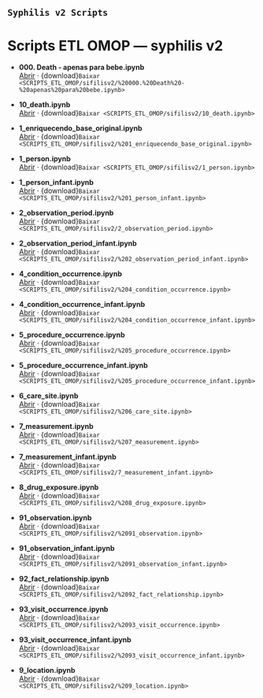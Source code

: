## `Syphilis v2 Scripts`

# Scripts ETL OMOP — syphilis v2

- **000. Death - apenas para bebe.ipynb**  
  [Abrir](SCRIPTS_ETL_OMOP/ETL_SCRIPTS/sifilisv2/%20000.%20Death%20-%20apenas%20para%20bebe.ipynb) · {download}`Baixar <SCRIPTS_ETL_OMOP/sifilisv2/%20000.%20Death%20-%20apenas%20para%20bebe.ipynb>`

- **10_death.ipynb**  
  [Abrir](SCRIPTS_ETL_OMOP/ETL_SCRIPTS/sifilisv2/10_death.ipynb) · {download}`Baixar <SCRIPTS_ETL_OMOP/sifilisv2/10_death.ipynb>`

- **1_enriquecendo_base_original.ipynb**  
  [Abrir](SCRIPTS_ETL_OMOP/ETL_SCRIPTS/sifilisv2/%201_enriquecendo_base_original.ipynb) · {download}`Baixar <SCRIPTS_ETL_OMOP/sifilisv2/%201_enriquecendo_base_original.ipynb>`

- **1_person.ipynb**  
  [Abrir](SCRIPTS_ETL_OMOP/ETL_SCRIPTS/sifilisv2/1_person.ipynb) · {download}`Baixar <SCRIPTS_ETL_OMOP/sifilisv2/1_person.ipynb>`

- **1_person_infant.ipynb**  
  [Abrir](SCRIPTS_ETL_OMOP/ETL_SCRIPTS/sifilisv2/%201_person_infant.ipynb) · {download}`Baixar <SCRIPTS_ETL_OMOP/sifilisv2/%201_person_infant.ipynb>`

- **2_observation_period.ipynb**  
  [Abrir](SCRIPTS_ETL_OMOP/ETL_SCRIPTS/sifilisv2/2_observation_period.ipynb) · {download}`Baixar <SCRIPTS_ETL_OMOP/sifilisv2/2_observation_period.ipynb>`

- **2_observation_period_infant.ipynb**  
  [Abrir](SCRIPTS_ETL_OMOP/sifilisv2/%202_observation_period_infant.ipynb) · {download}`Baixar <SCRIPTS_ETL_OMOP/sifilisv2/%202_observation_period_infant.ipynb>`

- **4_condition_occurrence.ipynb**  
  [Abrir](SCRIPTS_ETL_OMOP/ETL_SCRIPTS/sifilisv2/%204_condition_occurrence.ipynb) · {download}`Baixar <SCRIPTS_ETL_OMOP/sifilisv2/%204_condition_occurrence.ipynb>`

- **4_condition_occurrence_infant.ipynb**  
  [Abrir](SCRIPTS_ETL_OMOP/ETL_SCRIPTS/sifilisv2/%204_condition_occurrence_infant.ipynb) · {download}`Baixar <SCRIPTS_ETL_OMOP/sifilisv2/%204_condition_occurrence_infant.ipynb>`

- **5_procedure_occurrence.ipynb**  
  [Abrir](SCRIPTS_ETL_OMOP/ETL_SCRIPTS/sifilisv2/%205_procedure_occurrence.ipynb) · {download}`Baixar <SCRIPTS_ETL_OMOP/sifilisv2/%205_procedure_occurrence.ipynb>`

- **5_procedure_occurrence_infant.ipynb**  
  [Abrir](SCRIPTS_ETL_OMOP/ETL_SCRIPTS/sifilisv2/%205_procedure_occurrence_infant.ipynb) · {download}`Baixar <SCRIPTS_ETL_OMOP/sifilisv2/%205_procedure_occurrence_infant.ipynb>`

- **6_care_site.ipynb**  
  [Abrir](SCRIPTS_ETL_OMOP/ETL_SCRIPTS/sifilisv2/%206_care_site.ipynb) · {download}`Baixar <SCRIPTS_ETL_OMOP/sifilisv2/%206_care_site.ipynb>`

- **7_measurement.ipynb**  
  [Abrir](SCRIPTS_ETL_OMOP/ETL_SCRIPTS/sifilisv2/%207_measurement.ipynb) · {download}`Baixar <SCRIPTS_ETL_OMOP/sifilisv2/%207_measurement.ipynb>`

- **7_measurement_infant.ipynb**  
  [Abrir](SCRIPTS_ETL_OMOP/ETL_SCRIPTS/sifilisv2/7_measurement_infant.ipynb) · {download}`Baixar <SCRIPTS_ETL_OMOP/sifilisv2/7_measurement_infant.ipynb>`

- **8_drug_exposure.ipynb**  
  [Abrir](SCRIPTS_ETL_OMOP/ETL_SCRIPTS/sifilisv2/%208_drug_exposure.ipynb) · {download}`Baixar <SCRIPTS_ETL_OMOP/sifilisv2/%208_drug_exposure.ipynb>`

- **91_observation.ipynb**  
  [Abrir](SCRIPTS_ETL_OMOP/ETL_SCRIPTS/sifilisv2/%2091_observation.ipynb) · {download}`Baixar <SCRIPTS_ETL_OMOP/sifilisv2/%2091_observation.ipynb>`

- **91_observation_infant.ipynb**  
  [Abrir](SCRIPTS_ETL_OMOP/ETL_SCRIPTS/sifilisv2/%2091_observation_infant.ipynb) · {download}`Baixar <SCRIPTS_ETL_OMOP/sifilisv2/%2091_observation_infant.ipynb>`

- **92_fact_relationship.ipynb**  
  [Abrir](SCRIPTS_ETL_OMOP/ETL_SCRIPTS/sifilisv2/%2092_fact_relationship.ipynb) · {download}`Baixar <SCRIPTS_ETL_OMOP/sifilisv2/%2092_fact_relationship.ipynb>`

- **93_visit_occurrence.ipynb**  
  [Abrir](SCRIPTS_ETL_OMOP/ETL_SCRIPTS/sifilisv2/%2093_visit_occurrence.ipynb) · {download}`Baixar <SCRIPTS_ETL_OMOP/sifilisv2/%2093_visit_occurrence.ipynb>`

- **93_visit_occurrence_infant.ipynb**  
  [Abrir](SCRIPTS_ETL_OMOP/ETL_SCRIPTS/sifilisv2/%2093_visit_occurrence_infant.ipynb) · {download}`Baixar <SCRIPTS_ETL_OMOP/sifilisv2/%2093_visit_occurrence_infant.ipynb>`

- **9_location.ipynb**  
  [Abrir](SCRIPTS_ETL_OMOP/ETL_SCRIPTS/sifilisv2/%209_location.ipynb) · {download}`Baixar <SCRIPTS_ETL_OMOP/sifilisv2/%209_location.ipynb>`
